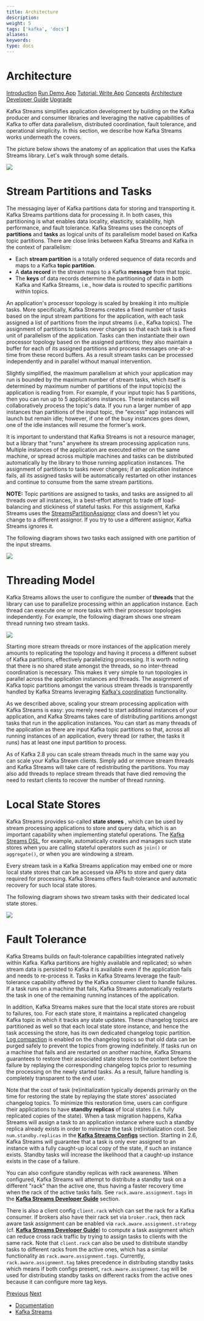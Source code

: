 ```yaml
---
title: Architecture
description: 
weight: 5
tags: ['kafka', 'docs']
aliases: 
keywords: 
type: docs
---
```


# Architecture

[Introduction](/40/streams/) [Run Demo App](/40/streams/quickstart) [Tutorial: Write App](/40/streams/tutorial) [Concepts](/40/streams/core-concepts) [Architecture](/40/streams/architecture) [Developer Guide](/40/streams/developer-guide/) [Upgrade](/40/streams/upgrade-guide)

Kafka Streams simplifies application development by building on the Kafka producer and consumer libraries and leveraging the native capabilities of Kafka to offer data parallelism, distributed coordination, fault tolerance, and operational simplicity. In this section, we describe how Kafka Streams works underneath the covers. 

The picture below shows the anatomy of an application that uses the Kafka Streams library. Let's walk through some details. 

![](/40/images/streams-architecture-overview.jpg)

# Stream Partitions and Tasks

The messaging layer of Kafka partitions data for storing and transporting it. Kafka Streams partitions data for processing it. In both cases, this partitioning is what enables data locality, elasticity, scalability, high performance, and fault tolerance. Kafka Streams uses the concepts of **partitions** and **tasks** as logical units of its parallelism model based on Kafka topic partitions. There are close links between Kafka Streams and Kafka in the context of parallelism: 

  * Each **stream partition** is a totally ordered sequence of data records and maps to a Kafka **topic partition**.
  * A **data record** in the stream maps to a Kafka **message** from that topic.
  * The **keys** of data records determine the partitioning of data in both Kafka and Kafka Streams, i.e., how data is routed to specific partitions within topics.



An application's processor topology is scaled by breaking it into multiple tasks. More specifically, Kafka Streams creates a fixed number of tasks based on the input stream partitions for the application, with each task assigned a list of partitions from the input streams (i.e., Kafka topics). The assignment of partitions to tasks never changes so that each task is a fixed unit of parallelism of the application. Tasks can then instantiate their own processor topology based on the assigned partitions; they also maintain a buffer for each of its assigned partitions and process messages one-at-a-time from these record buffers. As a result stream tasks can be processed independently and in parallel without manual intervention. 

Slightly simplified, the maximum parallelism at which your application may run is bounded by the maximum number of stream tasks, which itself is determined by maximum number of partitions of the input topic(s) the application is reading from. For example, if your input topic has 5 partitions, then you can run up to 5 applications instances. These instances will collaboratively process the topic's data. If you run a larger number of app instances than partitions of the input topic, the "excess" app instances will launch but remain idle; however, if one of the busy instances goes down, one of the idle instances will resume the former's work. 

It is important to understand that Kafka Streams is not a resource manager, but a library that "runs" anywhere its stream processing application runs. Multiple instances of the application are executed either on the same machine, or spread across multiple machines and tasks can be distributed automatically by the library to those running application instances. The assignment of partitions to tasks never changes; if an application instance fails, all its assigned tasks will be automatically restarted on other instances and continue to consume from the same stream partitions. 

**NOTE:** Topic partitions are assigned to tasks, and tasks are assigned to all threads over all instances, in a best-effort attempt to trade off load-balancing and stickiness of stateful tasks. For this assignment, Kafka Streams uses the [StreamsPartitionAssignor](https://github.com/apache/kafka/blob/trunk/streams/src/main/java/org/apache/kafka/streams/processor/internals/StreamsPartitionAssignor.java) class and doesn't let you change to a different assignor. If you try to use a different assignor, Kafka Streams ignores it. 

The following diagram shows two tasks each assigned with one partition of the input streams. 

![](/40/images/streams-architecture-tasks.jpg)   


# Threading Model

Kafka Streams allows the user to configure the number of **threads** that the library can use to parallelize processing within an application instance. Each thread can execute one or more tasks with their processor topologies independently. For example, the following diagram shows one stream thread running two stream tasks. 

![](/40/images/streams-architecture-threads.jpg)

Starting more stream threads or more instances of the application merely amounts to replicating the topology and having it process a different subset of Kafka partitions, effectively parallelizing processing. It is worth noting that there is no shared state amongst the threads, so no inter-thread coordination is necessary. This makes it very simple to run topologies in parallel across the application instances and threads. The assignment of Kafka topic partitions amongst the various stream threads is transparently handled by Kafka Streams leveraging [Kafka's coordination](https://cwiki.apache.org/confluence/display/KAFKA/Kafka+Client-side+Assignment+Proposal) functionality. 

As we described above, scaling your stream processing application with Kafka Streams is easy: you merely need to start additional instances of your application, and Kafka Streams takes care of distributing partitions amongst tasks that run in the application instances. You can start as many threads of the application as there are input Kafka topic partitions so that, across all running instances of an application, every thread (or rather, the tasks it runs) has at least one input partition to process. 

As of Kafka 2.8 you can scale stream threads much in the same way you can scale your Kafka Stream clients. Simply add or remove stream threads and Kafka Streams will take care of redistributing the partitions. You may also add threads to replace stream threads that have died removing the need to restart clients to recover the number of thread running. 

  


# Local State Stores

Kafka Streams provides so-called **state stores** , which can be used by stream processing applications to store and query data, which is an important capability when implementing stateful operations. The [Kafka Streams DSL](/40/streams/developer-guide/dsl-api.html), for example, automatically creates and manages such state stores when you are calling stateful operators such as `join()` or `aggregate()`, or when you are windowing a stream. 

Every stream task in a Kafka Streams application may embed one or more local state stores that can be accessed via APIs to store and query data required for processing. Kafka Streams offers fault-tolerance and automatic recovery for such local state stores. 

The following diagram shows two stream tasks with their dedicated local state stores. 

![](/40/images/streams-architecture-states.jpg)   


# Fault Tolerance

Kafka Streams builds on fault-tolerance capabilities integrated natively within Kafka. Kafka partitions are highly available and replicated; so when stream data is persisted to Kafka it is available even if the application fails and needs to re-process it. Tasks in Kafka Streams leverage the fault-tolerance capability offered by the Kafka consumer client to handle failures. If a task runs on a machine that fails, Kafka Streams automatically restarts the task in one of the remaining running instances of the application. 

In addition, Kafka Streams makes sure that the local state stores are robust to failures, too. For each state store, it maintains a replicated changelog Kafka topic in which it tracks any state updates. These changelog topics are partitioned as well so that each local state store instance, and hence the task accessing the store, has its own dedicated changelog topic partition. [Log compaction](/40/#compaction) is enabled on the changelog topics so that old data can be purged safely to prevent the topics from growing indefinitely. If tasks run on a machine that fails and are restarted on another machine, Kafka Streams guarantees to restore their associated state stores to the content before the failure by replaying the corresponding changelog topics prior to resuming the processing on the newly started tasks. As a result, failure handling is completely transparent to the end user. 

Note that the cost of task (re)initialization typically depends primarily on the time for restoring the state by replaying the state stores' associated changelog topics. To minimize this restoration time, users can configure their applications to have **standby replicas** of local states (i.e. fully replicated copies of the state). When a task migration happens, Kafka Streams will assign a task to an application instance where such a standby replica already exists in order to minimize the task (re)initialization cost. See `num.standby.replicas` in the [**Kafka Streams Configs**](/40/#streamsconfigs) section. Starting in 2.6, Kafka Streams will guarantee that a task is only ever assigned to an instance with a fully caught-up local copy of the state, if such an instance exists. Standby tasks will increase the likelihood that a caught-up instance exists in the case of a failure. 

You can also configure standby replicas with rack awareness. When configured, Kafka Streams will attempt to distribute a standby task on a different "rack" than the active one, thus having a faster recovery time when the rack of the active tasks fails. See `rack.aware.assignment.tags` in the [**Kafka Streams Developer Guide**](/40/streams/developer-guide/config-streams.html#rack-aware-assignment-tags) section. 

There is also a client config `client.rack` which can set the rack for a Kafka consumer. If brokers also have their rack set via `broker.rack`, then rack aware task assignment can be enabled via `rack.aware.assignment.strategy` (cf. [**Kafka Streams Developer Guide**](/40/streams/developer-guide/config-streams.html#rack-aware-assignment-strategy)) to compute a task assignment which can reduce cross rack traffic by trying to assign tasks to clients with the same rack. Note that `client.rack` can also be used to distribute standby tasks to different racks from the active ones, which has a similar functionality as `rack.aware.assignment.tags`. Currently, `rack.aware.assignment.tag` takes precedence in distributing standby tasks which means if both configs present, `rack.aware.assignment.tag` will be used for distributing standby tasks on different racks from the active ones because it can configure more tag keys. 

[Previous](/40/streams/core-concepts) [Next](/40/streams/developer-guide)

  * [Documentation](/documentation)
  * [Kafka Streams](/streams)


